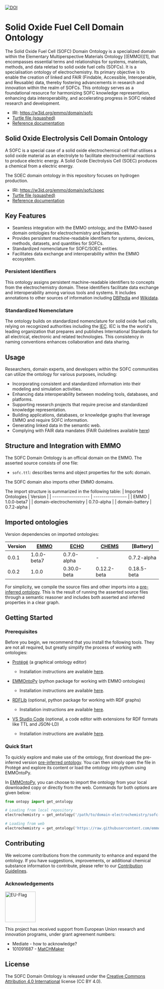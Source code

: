 <!-- markdownlint-disable MD033 -->

[![DOI](https://zenodo.org/badge/570454941.svg)](https://zenodo.org/badge/latestdoi/570454941)


# Solid Oxide Fuel Cell Domain Ontology

<!-- [![CI tests](https://github.com/emmo-repo/domain-sofc/workflows/CI%20tests/badge.svg)](https://github.com/emmo-repo/domain-sofc/actions/) -->

The Solid Oxide Fuel Cell (SOFC) Domain Ontology is a specialized domain within the Elementary Multiperspective Materials Ontology [(EMMO)][1], that encompasses essential terms and relationships for systems, materials, methods, and data reletad to solid oxide fuel cells (SOFCs). It is a specialisation ontology of electrochemistry. Its primary objective is to enable the creation of linked and FAIR (Findable, Accessible, Interoperable, and Reusable) data, thereby fostering advancements in research and innovation within the realm of SOFCs. This ontology serves as a foundational resource for harmonizing SOFC knowledge representation, enhancing data interoperability, and accelerating progress in SOFC related research and development.

* IRI: https://w3id.org/emmo/domain/sofc
* [Turtle file (squashed)](https://emmo-repo.github.io/domain-sofc/sofc.ttl)
* [Reference documentation](https://emmo-repo.github.io/domain-sofc/sofc.html)


## Solid Oxide Electrolysis Cell Domain Ontology

A SOFC is a special case of a solid oxide electrochemical cell that utilises a solid oxide material as an electrolyte to facilitate electrochemical reactions to produce electric energy. A Solid Oxide Electrolysis Cell (SOEC) produces a chemical from a electric energy.

The SOEC domain ontology in this repository focuses on hydrogen production.

* IRI: https://w3id.org/emmo/domain/sofc/soec
* [Turtle file (squashed)](https://emmo-repo.github.io/domain-sofc/soec.ttl)
* [Reference documentation](https://emmo-repo.github.io/domain-sofc/soec.html)


## Key Features

- Seamless integration with the EMMO ontology, and the EMMO-based domain ontologies for electrochemistry and batteries.
- Provides persistent machine-readable identifiers for systems, devices, methods, datasets, and quantities for SOFCs.
- Standardized nomenclature for SOFC/SOEC entities.
- Facilitates data exchange and interoperability within the EMMO ecosystem.


### Persistent Identifiers

This ontology assigns persistent machine-readable identifiers to concepts from the electrochemistry domain. These identifiers facilitate data exchange and interoperability among various tools and systems. It includes annotations to other sources of information including [DBPedia](https://www.dbpedia.org/) and [Wikidata](https://www.wikidata.org/).

### Standardized Nomenclature

The ontology builds on standardized nomenclature for solid oxide fuel cells, relying on recognized authorities including the [IEC](https://www.electropedia.org/). IEC is the the world's leading organization that prepares and publishes International Standards for all electrical, electronic and related technologies. This consistency in naming conventions enhances collaboration and data sharing.

## Usage

Researchers, domain experts, and developers within the SOFC communities can utilize the ontology for various purposes, including:

- Incorporating consistent and standardized information into their modeling and simulation activities.
- Enhancing data interoperability between modeling tools, databases, and platforms.
- Supporting research projects that require precise and standardized knowledge representation.
- Building applications, databases, or knowledge graphs that leverage EMMO and require SOFC information.
- Generating linked data in the semantic web.
- Complying with FAIR data mandates (FAIR Guidelines available [here](FAIR.md))

## Structure and Integration with EMMO

The SOFC Domain Ontology is an official domain on the EMMO. The asserted source consists of one file:
- `sofc.ttl`: describes terms and object properties for the sofc domain.

The SOFC domain also imports other EMMO domains.

The import structure is summarized in the following table:
| Imported Ontologies      | Version           |
| -------------------      | ----------------- |
| EMMO                     | 1.0.0-beta7       |
| domain-electrochemistry  | 0.7.0-alpha       |
| domain-battery           | 0.7.2-alpha       |

## Imported ontologies

Version dependencies on imported ontologies:

| Version | [EMMO]      | [ECHO]      | [CHEMS]     | [Battery]   |
|---------|-------------|-------------|-------------|-------------|
| 0.0.1   | 1.0.0-beta7 | 0.7.0-alpha | -           | 0.7.2-alpha |
| 0.0.2   | 1.0.0       | 0.30.0-beta | 0.12.2-beta | 0.18.5-beta |


For simplicity, we compile the source files and other imports into a [pre-inferred ontology](inferred_version/sofc-inferred.ttl). This is the result of running the asserted source files through a semantic reasoner and includes both asserted and inferred properties in a clear graph.

## Getting Started

### Prerequisites

Before you begin, we recommend that you install the following tools. They are not all required, but greatly simplify the process of working with ontologies:

- [Protégé](https://protege.stanford.edu/) (a graphical ontology editor)
  - Installation instructions are available [here](https://protege.stanford.edu/software.php#desktop-protege).

- [EMMOntoPy](https://github.com/emmo-repo/EMMOntoPy) (python package for working with EMMO ontologies)
  - Installation instructions are available [here](https://github.com/emmo-repo/EMMOntoPy#installation).

- [RDFLib](https://rdflib.readthedocs.io/en/stable/) (optional, python package for working with RDF graphs)
  - Installation instructions are available [here](https://rdflib.readthedocs.io/en/stable/gettingstarted.html).

- [VS Studio Code](https://code.visualstudio.com/) (optional, a code editor with extensions for RDF formats like TTL and JSON-LD)
  - Installation instructions are available [here](https://code.visualstudio.com/download).

### Quick Start

To quickly explore and make use of the ontology, first download the pre-inferred version [pre-inferred ontology](inferred_version/sofc-inferred.ttl). You can then simply open the file in Protégé and explore its content or load the ontology into python using EMMOntoPy.

In [EMMOntoPy](https://github.com/emmo-repo/EMMOntoPy), you can choose to import the ontology from your local downloaded copy or directly from the web. Commands for both options are given below:

```python
from ontopy import get_ontology

# Loading from local repository
electrochemistry = get_ontology('/path/to/domain-electrochemistry/sofc-inferred.ttl').load()

# Loading from web
electrochemistry = get_ontology('https://raw.githubusercontent.com/emmo-repo/domain-sofc/master/inferred_version/sofc-inferred.ttl').load()
```

## Contributing

We welcome contributions from the community to enhance and expand the ontology. If you have suggestions, improvements, or additional chemical substance information to contribute, please refer to our [Contribution Guidelines](CONTRIBUTING.md).

### Acknowledgements

<img src="docs/assets/images/flag_of_europe.png" alt="EU-Flag" width="100">

This project has received support from European Union research and innovation programs, under grant agreement numbers:

* Mediate - how to acknowledge?
* 101091687 - [MatCHMaker](http://www.he-matchmaker.eu/)


## License

The SOFC Domain Ontology is released under the [Creative Commons Attribution 4.0 International](https://creativecommons.org/licenses/by/4.0/legalcode) license (CC BY 4.0).



[EMMO]: https://github.com/emmo-repo/EMMO
[ECHO]: https://github.com/emmo-repo/domain-electrochemistry
[CHEMS]: https://github.com/emmo-repo/domain-chemical-substance
[CHAMEO]: https://github.com/emmo-repo/domain-characterisation-methodology
